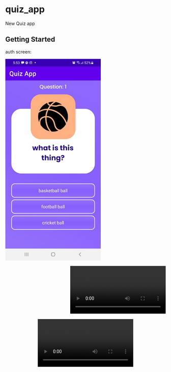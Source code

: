 # quiz_app

New Quiz app

## Getting Started

auth screen:

<p align="left">
    <img src="video/img.png" alt="SR GUI opening window"
        width="300"/>
</p>

<p align="right">
    <video src="video/img_1.mp4" alt="SR GUI opening window"
        width="300"/>
</p>

<p align="center">
    <video src="video/quiz_app.mp4" alt="SR GUI opening window"
        width="300"/>
</p>